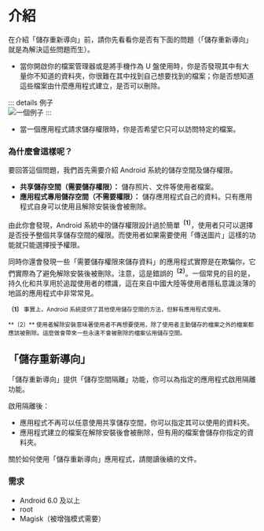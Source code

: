 # 介紹

在介紹「儲存重新導向」前，請你先看看你是否有下面的問題（「儲存重新導向」就是為解決這些問題而生）。

* 當你開啟你的檔案管理器或是將手機作為 U 盤使用時，你是否發現其中有大量你不知道的資料夾，你很難在其中找到自己想要找到的檔案；你是否想知道這些檔案由什麼應用程式建立，是否可以刪除。

::: details 例子
<br>
<img :src="$withBase('/images/chaos_storage.png')" alt="一個例子">
:::

* 當一個應用程式請求儲存權限時，你是否希望它只可以訪問特定的檔案。

### 為什麼會這樣呢？

要回答這個問題，我們首先需要介紹 Android 系統的儲存空間及儲存權限。

* **共享儲存空間（需要儲存權限）：** 儲存照片、文件等使用者檔案。
* **應用程式專用儲存空間（不需要權限）：** 儲存應用程式自己的資料。只有應用程式自身可以使用且解除安裝後會被刪除。

由此你會發現，Android 系統中的儲存權限設計過於簡單<sup>**〔1〕**</sup>，使用者只可以選擇是否授予整個共享儲存空間的權限。而使用者如果需要使用「傳送圖片」這樣的功能就只能選擇授予權限。

同時你還會發現一些「需要儲存權限來儲存資料」的應用程式實際是在欺騙你，它們實際為了避免解除安裝後被刪除。注意，這是錯誤的<sup>**〔2〕**</sup>。一個常見的目的是，持久化和共享用於追蹤使用者的標識，這在來自中國大陸等使用者隱私意識淡薄的地區的應用程式中非常常見。

<sub>**〔1〕** 事實上，Android 系統提供了其他使用儲存空間的方法，但鮮有應用程式使用。</sub>
<p><sup>**〔2〕** 使用者解除安裝意味著使用者不再想要使用，除了使用者主動儲存的檔案之外的檔案都應該被刪除。這麼做會帶來一些永遠不會被刪除的檔案佔用儲存空間。</sup>

## 「儲存重新導向」

「儲存重新導向」提供「儲存空間隔離」功能，你可以為指定的應用程式啟用隔離功能。

啟用隔離後：
* 應用程式不再可以任意使用共享儲存空間，你可以指定其可以使用的資料夾。
* 應用程式建立的檔案在解除安裝後會被刪除，但有用的檔案會儲存你指定的資料夾。

關於如何使用「儲存重新導向」應用程式，請閱讀後續的文件。

### 需求

* Android 6.0 及以上
* root
* Magisk（被增強模式需要）